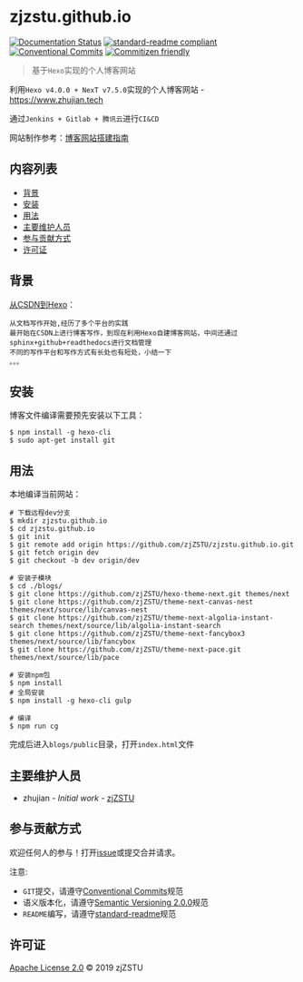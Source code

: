 
# zjzstu.github.io

[![Documentation Status](https://readthedocs.org/projects/blog-website-building-guide/badge/?version=latest)](https://blog-website-building-guide.readthedocs.io/zh_CN/latest/?badge=latest) [![standard-readme compliant](https://img.shields.io/badge/standard--readme-OK-green.svg?style=flat-square)](https://github.com/RichardLitt/standard-readme) [![Conventional Commits](https://img.shields.io/badge/Conventional%20Commits-1.0.0-yellow.svg)](https://conventionalcommits.org) [![Commitizen friendly](https://img.shields.io/badge/commitizen-friendly-brightgreen.svg)](http://commitizen.github.io/cz-cli/)

> 基于`Hexo`实现的个人博客网站

利用`Hexo v4.0.0 + NexT v7.5.0`实现的个人博客网站 - https://www.zhujian.tech

通过`Jenkins + Gitlab + 腾讯云`进行`CI&CD`

网站制作参考：[博客网站搭建指南](https://blog-website-building-guide.readthedocs.io/zh_CN/latest/?badge=latest)

## 内容列表

- [背景](#背景)
- [安装](#安装)
- [用法](#用法)
- [主要维护人员](#主要维护人员)
- [参与贡献方式](#参与贡献方式)
- [许可证](#许可证)

## 背景

[从CSDN到Hexo](https://www.zhujian.tech/posts/359e7c3c.html)：

    从文档写作开始,经历了多个平台的实践
    最开始在CSDN上进行博客写作，到现在利用Hexo自建博客网站，中间还通过sphinx+github+readthedocs进行文档管理
    不同的写作平台和写作方式有长处也有短处，小结一下
    。。。

## 安装

博客文件编译需要预先安装以下工具：

```
$ npm install -g hexo-cli
$ sudo apt-get install git
```

## 用法

本地编译当前网站：

```
# 下载远程dev分支
$ mkdir zjzstu.github.io
$ cd zjzstu.github.io
$ git init
$ git remote add origin https://github.com/zjZSTU/zjzstu.github.io.git
$ git fetch origin dev
$ git checkout -b dev origin/dev

# 安装子模块
$ cd ./blogs/
$ git clone https://github.com/zjZSTU/hexo-theme-next.git themes/next
$ git clone https://github.com/zjZSTU/theme-next-canvas-nest themes/next/source/lib/canvas-nest
$ git clone https://github.com/zjZSTU/theme-next-algolia-instant-search themes/next/source/lib/algolia-instant-search
$ git clone https://github.com/zjZSTU/theme-next-fancybox3 themes/next/source/lib/fancybox
$ git clone https://github.com/zjZSTU/theme-next-pace.git themes/next/source/lib/pace

# 安装npm包
$ npm install
# 全局安装
$ npm install -g hexo-cli gulp

# 编译
$ npm run cg
```

完成后进入`blogs/public`目录，打开`index.html`文件

## 主要维护人员

* zhujian - *Initial work* - [zjZSTU](https://github.com/zjZSTU)

## 参与贡献方式

欢迎任何人的参与！打开[issue](https://github.com/zjZSTU/zjzstu.github.com/issues)或提交合并请求。

注意:

* `GIT`提交，请遵守[Conventional Commits](https://www.conventionalcommits.org/en/v1.0.0-beta.4/)规范
* 语义版本化，请遵守[Semantic Versioning 2.0.0](https://semver.org)规范
* `README`编写，请遵守[standard-readme](https://github.com/RichardLitt/standard-readme)规范

## 许可证

[Apache License 2.0](LICENSE) © 2019 zjZSTU
